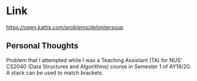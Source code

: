# Link

https://open.kattis.com/problems/delimitersoup

## Personal Thoughts

Problem that I attempted while I was a Teaching Assistant (TA) for NUS' CS2040 (Data Structures and Algorithms) course in Semester 1 of AY19/20. A stack can be used to match brackets.

